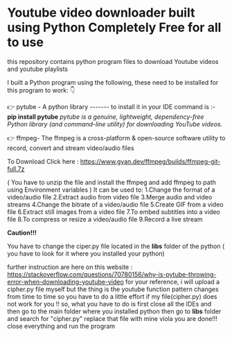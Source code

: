# Youtube video downloader built using Python Completely Free for all to use
 this repository contains python program files to download Youtube videos and youtube playlists

I built a Python program using the following, these need to be installed for this program to work: 👇

👉 pytube - A python library ------- to install it in your IDE command is :- **pip install pytube** _pytube is a genuine, lightweight, dependency-free Python library (and command-line utility) for downloading YouTube videos._

👉 ffmpeg- The ffmpeg is a cross-platform & open-source software utility to record, convert and stream video/audio files 

To Download Click here : https://www.gyan.dev/ffmpeg/builds/ffmpeg-git-full.7z

( You have to unzip the file and install the ffmpeg and add ffmpeg to path using Environment variables ) It can be used to:
1.Change the format of a video/audio file 
2.Extract audio from video file 
3.Merge audio and video streams 
4.Change the bitrate of a video/audio file 
5.Create GIF from a video file 
6.Extract still images from a video file 
7.To embed subtitles into a video file 
8.To compress or resize a video/audio file 9.Record a live stream

**Caution!!!**

You have to change the ciper.py file located in the **libs** folder of the python ( you have to look for it where you installed your python)

further instruction are here on this website :  https://stackoverflow.com/questions/70780156/why-is-pytube-throwing-error-when-downloading-youtube-video
for your reference, i will upload a cipher.py file myself but the thing is the youtube function pattern changes from time to time so you have to do a little effort if my file(cipher.py) does not work for you !! 
so, what you have to do is first close all the IDEs and then go to the main folder where you installed python then go to **libs** folder and search for "cipher.py" replace that file with mine viola you are done!!! close everything and run the program
